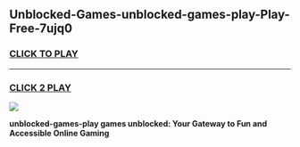 
## Unblocked-Games-unblocked-games-play-Play-Free-7ujq0
<h3>
<a href="https://premium76.site?title=unblocked-games-play&ref=19M">CLICK TO PLAY</a></h3>
<hr>

<h3>
<a href="https://premium76.site?title=unblocked-games-play&ref=19M">CLICK 2 PLAY</a>
  
</h3>

<a href="https://premium76.site?title=unblocked-games-play&ref=19M"><img src="https://clearcache.store/games.png"></a>


**unblocked-games-play games unblocked: Your Gateway to Fun and Accessible Online Gaming**
